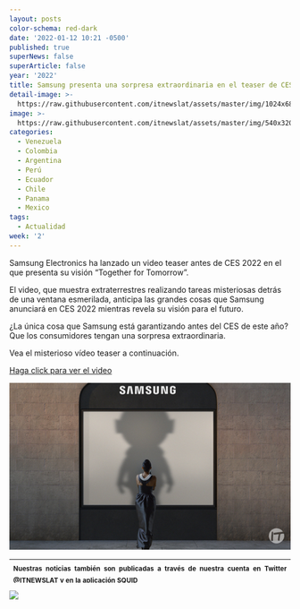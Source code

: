```yaml
---
layout: posts
color-schema: red-dark
date: '2022-01-12 10:21 -0500'
published: true
superNews: false
superArticle: false
year: '2022'
title: Samsung presenta una sorpresa extraordinaria en el teaser de CES 2022
detail-image: >-
  https://raw.githubusercontent.com/itnewslat/assets/master/img/1024x680/video-samsung-ces-2022-g.jpg
image: >-
  https://raw.githubusercontent.com/itnewslat/assets/master/img/540x320/video-samsung-ces-2022-p.jpg
categories:
  - Venezuela
  - Colombia
  - Argentina
  - Perú
  - Ecuador
  - Chile
  - Panama
  - Mexico
tags:
  - Actualidad
week: '2'
---
```

Samsung Electronics ha lanzado un video teaser antes de CES 2022 en el que presenta su visión “Together for Tomorrow”.

El video, que muestra extraterrestres realizando tareas misteriosas detrás de una ventana esmerilada, anticipa las grandes cosas que Samsung anunciará en CES 2022 mientras revela su visión para el futuro.

¿La única cosa que Samsung está garantizando antes del CES de este año? Que los consumidores tengan una sorpresa extraordinaria.

Vea el misterioso vídeo teaser a continuación.

[Haga click para ver el video ](https://youtu.be/CpKJoW_P_vU)

![](https://raw.githubusercontent.com/itnewslat/assets/master/img/540x320/video-samsung-ces-2022-p.jpg)

<table style="height: 42px;" width="569">
<tbody>
<tr>
<td style="text-align: justify;"><sub><strong>Nuestras noticias también son publicadas a través de nuestra cuenta en Twitter <a href="https://twitter.com/itnewslat?lang=es">@ITNEWSLAT</a> y en la aplicación <a href="https://squidapp.co/en/">SQUID</a></strong></sub></td>
</tr>
</tbody>
</table>

<img src="https://tracker.metricool.com/c3po.jpg?hash=56f88a41e39ab42c063cc51676587a04"/>
